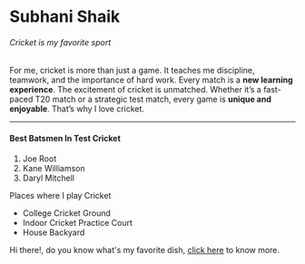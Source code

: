 # Subhani Shaik
###### Cricket is my favorite sport

For me, cricket is more than just a game. It teaches me discipline, teamwork, and the importance of hard work. Every match is a **new learning experience**. The excitement of cricket is unmatched. Whether it’s a fast-paced T20 match or a strategic test match, every game is **unique and enjoyable**. That’s why I love cricket.

---

#### Best Batsmen In Test Cricket
1. Joe Root
2. Kane Williamson
3. Daryl Mitchell

Places where I play Cricket
* College Cricket Ground
* Indoor Cricket Practice Court
* House Backyard

Hi there!, do you know what's my favorite dish, [click here](MyDish.md) to know more.